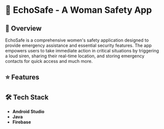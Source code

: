 # 🔔 EchoSafe - A Woman Safety App
## 📌 Overview
EchoSafe is a comprehensive women's safety application designed to provide emergency assistance and essential security features. The app empowers users to take immediate action in critical situations by triggering a loud siren, sharing their real-time location, and storing emergency contacts for quick access and much more.

## ⭐ Features

## 🛠 Tech Stack
- **Android Studio** 
- **Java** 
- **Firebase**

